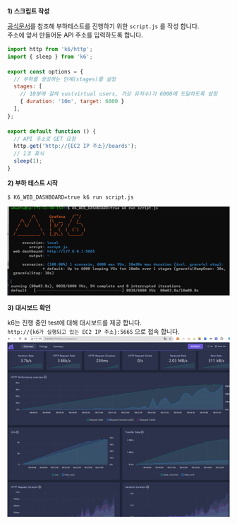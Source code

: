 


**1) 스크립트 작성**

[공식문서](https://grafana.com/docs/k6/latest/)를 참조해 부하테스트를 진행하기 위한 `script.js` 를 작성 합니다.   
주소에 앞서 만들어둔 API 주소를 입력하도록 합니다.

```js
import http from 'k6/http';
import { sleep } from 'k6';

export const options = {
  // 부하를 생성하는 단계(stages)를 설정
  stages: [
    // 10분에 걸쳐 vus(virtual users, 가상 유저수)가 6000에 도달하도록 설정
    { duration: '10m', target: 6000 }
  ],
};

export default function () {
  // API 주소로 GET 요청
  http.get('http://{EC2 IP 주소}/boards');
  // 1초 휴식
  sleep(1);
}
```

**2) 부하 테스트 시작**

```shell
$ K6_WEB_DASHBOARD=true k6 run script.js
```
![img.png](images/traffic-test/img.png)


**3) 대시보드 확인**

k6는 진행 중인 test에 대해 대시보드를 제공 합니다.  
`http://{k6가 실행되고 있는 EC2 IP 주소}:5665` 으로 접속 합니다.
![img.png](img.png)